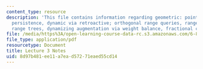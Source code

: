 ```yaml
---
content_type: resource
description: 'This file contains information regarding geometric: point location via
  persistence, dynamic via retroactive; orthogonal range queries, range trees, layered
  range trees, dynamizing augmentation via weight balance, fractional cascading.'
file: /media/https%3A/open-learning-course-data-rc.s3.amazonaws.com/6-851-advanced-data-structures-spring-2012/8d97b481ee11a7ead57271eaed55cd14_MIT6_851S12_Lec3.pdf
file_type: application/pdf
resourcetype: Document
title: Lecture 3 Notes
uid: 8d97b481-ee11-a7ea-d572-71eaed55cd14
---
```

